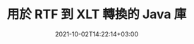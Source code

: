 ---
############################# Static ############################
layout: "autogen-gist"
date: 2021-10-02T14:22:14+03:00
draft: false
path: "zh/total/java/conversion/rtf-to-xlt/"
other_out_formats: "PDF DOC DOCX DOCM DOT DOTX DOTM TXT RTF HTML MHTML HTM MHT XLS XLSX XLSM XLSB XLT XLTX XLTM XLAM CSV TSV FODS DIF SXC PPT PPTX PPS PPSX PPSM POT POTX PPTM POTM ODT OTT ODS ODP OTP TIFF JPEG JPG PNG GIF BMP ICO WMF EMF DCM WEBP JP2 EMZ WMZ SVG SVGZ TGA XPS TEX MD PSD PSB EPUB WEB EXCEL IMAGE FODP DICOM"
ad_headline: "Java RTF 到 XLT 的轉換"
ad_description: "RTF 到 XLT 文檔轉換 API for Java |支持 100 多種文件格式"

############################# Head ############################
head_title: "在 Java 中將 RTF 轉換為 XLT | Java 字轉換庫"
head_description: "Java Word 處理文檔轉換 API。使用 NetBeans、IntelliJ IDEA 和 Eclipse 開發環境在 Java 應用程序中將 RTF 轉換為 XLT 和 100 多種其他圖像和文件格式。"

############################# Header ############################
title: "用於 RTF 到 XLT 轉換的 Java 庫"
description: "在 Java 和 J2SE 應用程序中使用靈活的文檔操作選項以編程方式將 RTF 轉換為 XLT，以自定義生成文檔的外觀。 word文檔轉換庫準確地將Word文檔格式轉換為PDF、Excel電子表格、PowerPoint演示文稿、Photoshop、HTML、電子書、XML、圖像等多種流行文件格式。使用多種文檔轉換功能——轉換整個文檔或根據自選頁碼或頁面範圍選擇源文檔文件的特定頁面，無需使用任何外部軟件即可輕鬆轉換為支持的文檔格式。"

############################# SubMenu ############################
submenu:
    enable: false

############################# Content ############################
content:
    enable: true
    block:
    - title_left: "如何在 Java 中將 RTF 轉換為 XLT"
      content_left: |
          使用三個簡單的步驟在 Java 中執行 RTF 到 XLT 文件的轉換。無需使用任何外部軟件即可按原樣查看轉換後的 MHTML 文檔或將其呈現和顯示為 HTML。

          -   創建 **Converter** 類的新實例並加載 RTF 文件
          -   為 XLT 文檔類型設置 **ConvertOptions**
          -   調用**Converter**類實例的**Convert**方法轉換為XLT
          -   設置 HTML 查看器的選項
          -   創建 **Viewer** 對像以將轉換後的 XLT 視為 HTML
          
      title_right: "下載和安裝說明"
      content_right: |
          您需要 `GroupDocs.Conversion` 和 `GroupDocs.Viewer` 命名空間來將 word 文件格式轉換為各種圖像和文檔類型，例如 PDF、Microsoft Office（Word、Excel、PowerPoint、Project、Outlook）、OpenDocument、HTML 和CAD圖。探索 Conholdate.Total 提供的其他 [Office 文檔 Java API](https://products.conholdate.com/total/java/)。
          
          從 [downloads](https://downloads.conholdate.com/total/java) 獲取相應的程序集文件或從 [Maven](https://repository.conholdate.com/webapp/#/artifacts/browse/tree/General/repo) 獲取整個包，以將 `Conholdate.Total for Java` 直接添加到您的工作區中。
          
      gisthash: "675fd7fb45acf595fd9f872593eb2899"
      gistfile: "word-to-pdf-conversion.java"

    - title_left: "將水印添加到 Word 並轉換為 PDF"
      content_left: |
          準確地將 Word 文檔轉換為 Java 中的 PDF，與原始源文件完全一樣，並將文本或圖像水印應用於轉換後的文檔頁面。

          -   創建 **Converter** 類的新實例以轉換 Word DOCX 文檔
          -   實例化正確的 **ConvertOptions** 類（PdfConvertOptions、WordProcessingConvertOptions、SpreadsheetConvertOptions）
          -   創建 **WatermarkOptions** 類的新實例
          -   指定水印屬性（顏色、寬度、高度、文本、圖像等）
          -   設置 **ConvertOptions** 實例的 **Watermark** 屬性
          -   調用**Converter**類實例的**Convert**方法進行Word到PDF的轉換
          
      title_right: "加載和轉換遠程文檔"
      content_right: |
          使用 Conholdate.Total for Java – 開發人員可以從各種遠程位置和雲文檔存儲資源（如 Amazon S3、Microsoft Azure Blob、FTP、本地磁盤、流或簡單 URL）加載和轉換文檔。只需指定獲取遠程文檔流的方法，然後將其作為構造函數傳遞給 Converter 類。
          
          Conholdate.Total for Java API 支持不同的操作系統，例如 Windows J2SE、Linux（Ubuntu、OpenSUSE、CentOS 等）、macOS 和任何類型的基於 Eclipse、IntelliJ NetBeans、IntelliJ IDEA 或 Visual Studio Code 開發環境的 Java 應用程序.
          
      gisthash: "6999e55b491eea2906d7fefe2e636e33"
      gistfile: "add-watermark-to-word-and-convert-to-pdf.java"
          
    - title_left: "受密碼保護的 Word 到 PDF 的轉換"
      content_left: |
          在基於 Java 的應用程序中準確加載受密碼保護的文字處理文檔並將其轉換為 PDF——您只需要幾行代碼。開發人員還可以將 Word（DOC 或 DOCX）文檔轉換為其他格式，如 Web（HTML、MHTML）、圖像（JPG、PNG TIFF、BMP）、Markdown 和許多其他格式，而無需安裝 Microsoft Word。

          -   創建 **Converter** 類的新實例並傳遞源文檔路徑
          -   實例化正確的 **ConvertOptions** 類，例如（PdfConvertOptions、WordProcessingConvertOptions、SpreadsheetConvertOptions 等）
          -   調用 **Converter** 類實例的 **convert** 方法並為轉換後的文檔傳遞文件名
        
      title_right: "源文件信息提取"
      content_right: |
          文檔信息提取功能不僅可以獲取有關源文檔文件的基本信息，還支持提取一些有價值的文件格式特定信息。它包括 Microsoft Project 文件的項目開始和結束日期、PDF 文檔的任何打印限制、Outlook 數據文件中包含的文件夾列表以及 CAD 文檔中有關圖層和佈局的信息。

          Conholdate.Total Java API 用於文檔轉換的另一個有用特性是自動檢測以字節流形式傳遞的源文檔的未知文件格式擴展名。
          
      gisthash: "35e23082b8fa43502d6784c38947eef1"
      gistfile: "password-protected-word-document-to-pdf-conversion.java"

    - title_left: "在 Java 中將特定的 Word 頁面轉換為 PDF"
      content_left: |
          Java 文檔轉換 API 允許您從源文檔中選擇選定的頁面，並準確地轉換為支持的文檔格式。下面的代碼示例顯示瞭如何將 Word 文檔的第 1 頁和第 4 頁轉換為生成的 PDF 文件。

          -   創建 **Converter** 類的新實例並加載輸入 (Word) 文檔
          -   實例化正確的 **ConvertOptions** 類，例如（PdfConvertOptions、WordProcessingConvertOptions、SpreadsheetConvertOptions 等）
          -   設置 **ConvertOptions** 實例的 **setPages** 屬性並提及要轉換的特定頁碼
          -   調用 **Converter** 類實例的 **convert** 方法並為轉換後的文檔傳遞文件名（PDF）
        
      title_right: "緩存轉換後的文檔結果"
      content_right: |
          在某些情況下，轉換後的文檔尺寸更大，轉換需要時間。文檔轉換庫提供緩存功能以有效管理此類情況並加快重複轉換過程。啟用 ICache 接口以使用擴展點與自定義緩存實現一起工作，並根據您的喜好控制緩存轉換。

          轉換結果默認保存到本地驅動器，但任何類型的緩存存儲都可以通過實現適當的接口來支持，例如 Amazon S3、Dropbox、Google Drive、Windows Azure、Reddis 或任何其他接口。
          
      gisthash: "98e5756c4d2150212f5abd2eb2067059"
      gistfile: "convert-specific-word-document-pages-to-pdf.java"
############################# About Formats ############################
about_formats:
    enable: false
############################# More Formats ############################
more_formats:
    enable: true
    auto: false
    other_out_formats: PDF DOC DOCX DOCM DOT DOTX DOTM TXT RTF HTML MHTML HTM MHT XLS XLSX XLSM XLSB XLT XLTX XLTM XLAM CSV TSV FODS DIF SXC PPT PPTX PPS PPSX PPSM POT POTX PPTM POTM ODT OTT ODS ODP OTP TIFF JPEG JPG PNG GIF BMP ICO WMF EMF DCM WEBP JP2 EMZ WMZ SVG SVGZ TGA XPS TEX MD PSD PSB EPUB WEB EXCEL IMAGE FODP DICOM
############################# Back to top ###############################
back_to_top:
  enable: true
---
